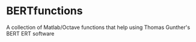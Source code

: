 # BERTfunctions
A collection of Matlab/Octave functions that help using Thomas Gunther's BERT ERT software
